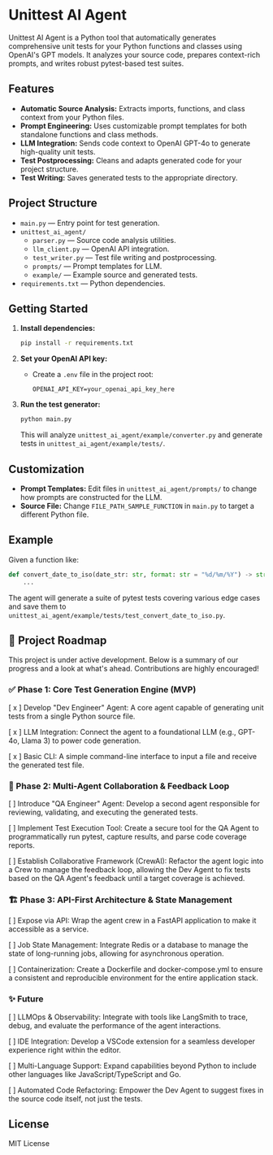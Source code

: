 # Unittest AI Agent

Unittest AI Agent is a Python tool that automatically generates comprehensive unit tests for your Python functions and classes using OpenAI's GPT models. It analyzes your source code, prepares context-rich prompts, and writes robust pytest-based test suites.

## Features

- **Automatic Source Analysis:** Extracts imports, functions, and class context from your Python files.
- **Prompt Engineering:** Uses customizable prompt templates for both standalone functions and class methods.
- **LLM Integration:** Sends code context to OpenAI GPT-4o to generate high-quality unit tests.
- **Test Postprocessing:** Cleans and adapts generated code for your project structure.
- **Test Writing:** Saves generated tests to the appropriate directory.

## Project Structure

- `main.py` — Entry point for test generation.
- `unittest_ai_agent/`
  - `parser.py` — Source code analysis utilities.
  - `llm_client.py` — OpenAI API integration.
  - `test_writer.py` — Test file writing and postprocessing.
  - `prompts/` — Prompt templates for LLM.
  - `example/` — Example source and generated tests.
- `requirements.txt` — Python dependencies.

## Getting Started

1. **Install dependencies:**
   ```sh
   pip install -r requirements.txt
   ```

2. **Set your OpenAI API key:**
   - Create a `.env` file in the project root:
     ```
     OPENAI_API_KEY=your_openai_api_key_here
     ```

3. **Run the test generator:**
   ```sh
   python main.py
   ```

   This will analyze `unittest_ai_agent/example/converter.py` and generate tests in `unittest_ai_agent/example/tests/`.

## Customization

- **Prompt Templates:** Edit files in `unittest_ai_agent/prompts/` to change how prompts are constructed for the LLM.
- **Source File:** Change `FILE_PATH_SAMPLE_FUNCTION` in `main.py` to target a different Python file.

## Example

Given a function like:

```python
def convert_date_to_iso(date_str: str, format: str = "%d/%m/%Y") -> str:
    ...
```

The agent will generate a suite of pytest tests covering various edge cases and save them to `unittest_ai_agent/example/tests/test_convert_date_to_iso.py`.

## 🚀 Project Roadmap
This project is under active development. Below is a summary of our progress and a look at what's ahead. Contributions are highly encouraged!

### ✅ Phase 1: Core Test Generation Engine (MVP)
[ x ] Develop "Dev Engineer" Agent: A core agent capable of generating unit tests from a single Python source file.

[ x ] LLM Integration: Connect the agent to a foundational LLM (e.g., GPT-4o, Llama 3) to power code generation.

[ x ] Basic CLI: A simple command-line interface to input a file and receive the generated test file.

### 🎯 Phase 2: Multi-Agent Collaboration & Feedback Loop
[ ] Introduce "QA Engineer" Agent: Develop a second agent responsible for reviewing, validating, and executing the generated tests.

[ ] Implement Test Execution Tool: Create a secure tool for the QA Agent to programmatically run pytest, capture results, and parse code coverage reports.

[ ] Establish Collaborative Framework (CrewAI): Refactor the agent logic into a Crew to manage the feedback loop, allowing the Dev Agent to fix tests based on the QA Agent's feedback until a target coverage is achieved.

### 🏗️ Phase 3: API-First Architecture & State Management
[ ] Expose via API: Wrap the agent crew in a FastAPI application to make it accessible as a service.

[ ] Job State Management: Integrate Redis or a database to manage the state of long-running jobs, allowing for asynchronous operation.

[ ] Containerization: Create a Dockerfile and docker-compose.yml to ensure a consistent and reproducible environment for the entire application stack.


### ✨ Future
[ ] LLMOps & Observability: Integrate with tools like LangSmith to trace, debug, and evaluate the performance of the agent interactions.

[ ] IDE Integration: Develop a VSCode extension for a seamless developer experience right within the editor.

[ ] Multi-Language Support: Expand capabilities beyond Python to include other languages like JavaScript/TypeScript and Go.

[ ] Automated Code Refactoring: Empower the Dev Agent to suggest fixes in the source code itself, not just the tests.

## License

MIT License

